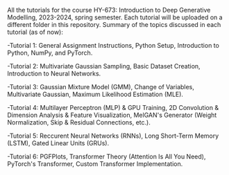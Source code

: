 All the tutorials for the course HY-673: Introduction to Deep Generative Modelling, 2023-2024, spring semester. Each tutorial will be uploaded on a different folder in this repository. Summary of the topics discussed in each tutorial (as of now):

-Tutorial 1: General Assignment Instructions, Python Setup, Introduction to Python, NumPy, and PyTorch.

-Tutorial 2: Multivariate Gaussian Sampling, Basic Dataset Creation, Introduction to Neural Networks.

-Tutorial 3: Gaussian Mixture Model (GMM), Change of Variables, Multivariate Gaussian, Maximum Likelihood Estimation (MLE).

-Tutorial 4: Multilayer Perceptron (MLP) & GPU Training, 2D Convolution & Dimension Analysis & Feature Visualization, MelGAN's Generator (Weight Normalization, Skip & Residual Connections, etc.).

-Tutorial 5: Reccurent Neural Networks (RNNs), Long Short-Term Memory (LSTM), Gated Linear Units (GRUs).

-Tutorial 6: PGFPlots, Transformer Theory (Attention Is All You Need), PyTorch's Transformer, Custom Transformer Implementation.
